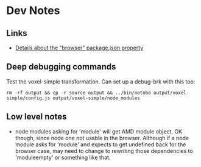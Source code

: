 # Dev Notes

## Links

* [Details about the "browser" package.json property](https://gist.github.com/defunctzombie/4339901)

## Deep debugging commands

Test the voxel-simple transformation. Can set up a debug-brk with this too:

    rm -rf output && cp -r source output && ../bin/notobo output/voxel-simple/config.js output/voxel-simple/node_modules

## Low level notes

* node modules asking for 'module' will get AMD module object. OK though, since node one not usable in the browser. Although if a node module asks for 'module' and expects to get undefined back for the browser case, may need to change to rewriting those dependencies to 'moduleempty' or something like that.
